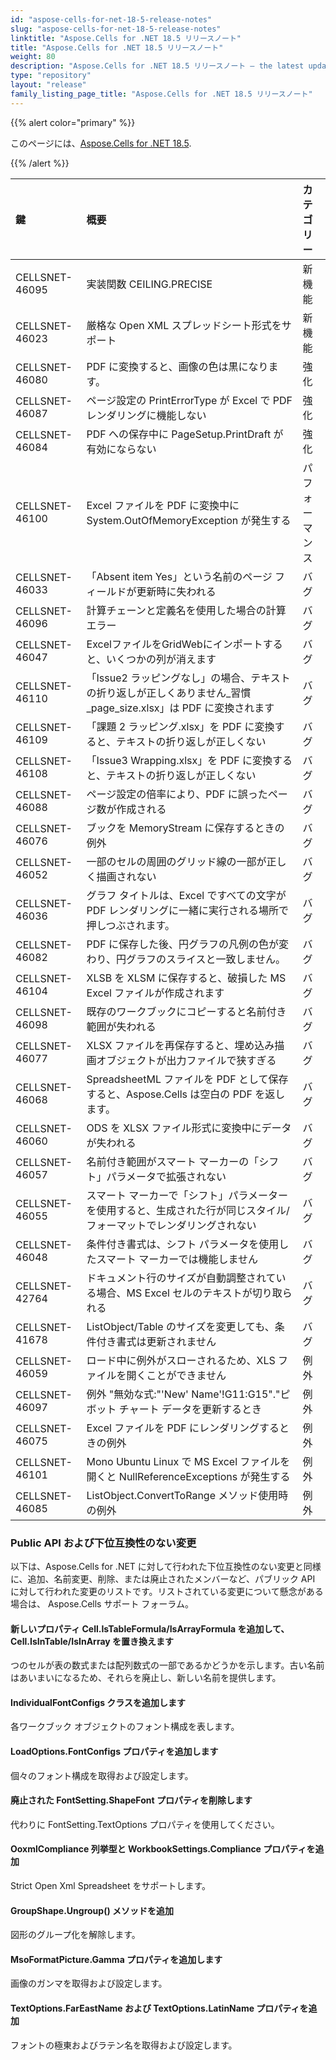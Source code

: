 ```yaml
---
id: "aspose-cells-for-net-18-5-release-notes"
slug: "aspose-cells-for-net-18-5-release-notes"
linktitle: "Aspose.Cells for .NET 18.5 リリースノート"
title: "Aspose.Cells for .NET 18.5 リリースノート"
weight: 80
description: "Aspose.Cells for .NET 18.5 リリースノート – the latest updates and fixes."
type: "repository"
layout: "release"
family_listing_page_title: "Aspose.Cells for .NET 18.5 リリースノート"
---
```

{{% alert color="primary" %}} 

このページには、[Aspose.Cells for .NET 18.5](https://www.nuget.org/packages/Aspose.Cells/18.5.1).

{{% /alert %}} 

|**鍵**|**概要**|**カテゴリー**|
|:- |:- |:- |
|CELLSNET-46095|実装関数 CEILING.PRECISE|新機能|
|CELLSNET-46023|厳格な Open XML スプレッドシート形式をサポート|新機能|
|CELLSNET-46080|PDF に変換すると、画像の色は黒になります。|強化|
|CELLSNET-46087|ページ設定の PrintErrorType が Excel で PDF レンダリングに機能しない|強化|
|CELLSNET-46084|PDF への保存中に PageSetup.PrintDraft が有効にならない|強化|
|CELLSNET-46100|Excel ファイルを PDF に変換中に System.OutOfMemoryException が発生する|パフォーマンス|
|CELLSNET-46033|「Absent item Yes」という名前のページ フィールドが更新時に失われる|バグ|
|CELLSNET-46096|計算チェーンと定義名を使用した場合の計算エラー|バグ|
|CELLSNET-46047|ExcelファイルをGridWebにインポートすると、いくつかの列が消えます|バグ|
|CELLSNET-46110|「Issue2 ラッピングなし」の場合、テキストの折り返しが正しくありません_習慣_page_size.xlsx」は PDF に変換されます|バグ|
|CELLSNET-46109|「課題 2 ラッピング.xlsx」を PDF に変換すると、テキストの折り返しが正しくない|バグ|
|CELLSNET-46108|「Issue3 Wrapping.xlsx」を PDF に変換すると、テキストの折り返しが正しくない|バグ|
|CELLSNET-46088|ページ設定の倍率により、PDF に誤ったページ数が作成される|バグ|
|CELLSNET-46076|ブックを MemoryStream に保存するときの例外|バグ|
|CELLSNET-46052|一部のセルの周囲のグリッド線の一部が正しく描画されない|バグ|
|CELLSNET-46036|グラフ タイトルは、Excel ですべての文字が PDF レンダリングに一緒に実行される場所で押しつぶされます。|バグ|
|CELLSNET-46082|PDF に保存した後、円グラフの凡例の色が変わり、円グラフのスライスと一致しません。|バグ|
|CELLSNET-46104|XLSB を XLSM に保存すると、破損した MS Excel ファイルが作成されます|バグ|
|CELLSNET-46098|既存のワークブックにコピーすると名前付き範囲が失われる|バグ|
|CELLSNET-46077|XLSX ファイルを再保存すると、埋め込み描画オブジェクトが出力ファイルで狭すぎる|バグ|
|CELLSNET-46068|SpreadsheetML ファイルを PDF として保存すると、Aspose.Cells は空白の PDF を返します。|バグ|
|CELLSNET-46060|ODS を XLSX ファイル形式に変換中にデータが失われる|バグ|
|CELLSNET-46057|名前付き範囲がスマート マーカーの「シフト」パラメータで拡張されない|バグ|
|CELLSNET-46055|スマート マーカーで「シフト」パラメーターを使用すると、生成された行が同じスタイル/フォーマットでレンダリングされない|バグ|
|CELLSNET-46048|条件付き書式は、シフト パラメータを使用したスマート マーカーでは機能しません|バグ|
|CELLSNET-42764|ドキュメント行のサイズが自動調整されている場合、MS Excel セルのテキストが切り取られる|バグ|
|CELLSNET-41678|ListObject/Table のサイズを変更しても、条件付き書式は更新されません|バグ|
|CELLSNET-46059|ロード中に例外がスローされるため、XLS ファイルを開くことができません|例外|
|CELLSNET-46097|例外 "無効な式:"'New' Name'!G11:G15"."ピボット チャート データを更新するとき|例外|
|CELLSNET-46075|Excel ファイルを PDF にレンダリングするときの例外|例外|
|CELLSNET-46101|Mono Ubuntu Linux で MS Excel ファイルを開くと NullReferenceExceptions が発生する|例外|
|CELLSNET-46085|ListObject.ConvertToRange メソッド使用時の例外|例外|
### **Public API および下位互換性のない変更**
以下は、Aspose.Cells for .NET に対して行われた下位互換性のない変更と同様に、追加、名前変更、削除、または廃止されたメンバーなど、パブリック API に対して行われた変更のリストです。リストされている変更について懸念がある場合は、 Aspose.Cells サポート フォーラム。
#### **新しいプロパティ Cell.IsTableFormula/IsArrayFormula を追加して、Cell.IsInTable/IsInArray を置き換えます**
つのセルが表の数式または配列数式の一部であるかどうかを示します。古い名前はあいまいになるため、それらを廃止し、新しい名前を提供します。
#### **IndividualFontConfigs クラスを追加します**
各ワークブック オブジェクトのフォント構成を表します。
#### **LoadOptions.FontConfigs プロパティを追加します**
個々のフォント構成を取得および設定します。
#### **廃止された FontSetting.ShapeFont プロパティを削除します**
代わりに FontSetting.TextOptions プロパティを使用してください。
#### **OoxmlCompliance 列挙型と WorkbookSettings.Compliance プロパティを追加**
Strict Open Xml Spreadsheet をサポートします。
#### **GroupShape.Ungroup() メソッドを追加**
図形のグループ化を解除します。
#### **MsoFormatPicture.Gamma プロパティを追加します**
画像のガンマを取得および設定します。
#### **TextOptions.FarEastName および TextOptions.LatinName プロパティを追加**
フォントの極東およびラテン名を取得および設定します。
